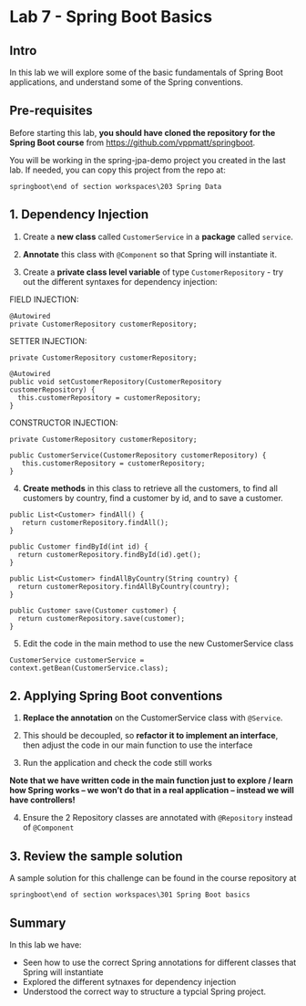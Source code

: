 # Lab 7 - Spring Boot Basics

## Intro

In this lab we will explore some of the basic fundamentals of Spring Boot applications, and understand some of the Spring conventions.

## Pre-requisites

Before starting this lab, **you should have cloned the repository for the Spring Boot course** from https://github.com/vppmatt/springboot.  

You will be working in the spring-jpa-demo project you created in the last lab. If needed, you can copy this project from the repo at:

`springboot\end of section workspaces\203 Spring Data`

## 1. Dependency Injection

1. Create a **new class** called `CustomerService` in a **package** called `service`.

2. **Annotate** this class with `@Component` so that Spring will instantiate it.

3. Create a **private class level variable** of type `CustomerRepository` - try out the different syntaxes for dependency injection:

FIELD INJECTION:
```
@Autowired
private CustomerRepository customerRepository;
```

SETTER INJECTION:
```
private CustomerRepository customerRepository;

@Autowired
public void setCustomerRepository(CustomerRepository customerRepository) {
  this.customerRepository = customerRepository;
}
```

CONSTRUCTOR INJECTION:
```
private CustomerRepository customerRepository;

public CustomerService(CustomerRepository customerRepository) {
   this.customerRepository = customerRepository;
}
```

4. **Create methods** in this class to retrieve all the customers, to find all customers by country, find a customer by id, and to save a customer.

```
public List<Customer> findAll() {
   return customerRepository.findAll();
}

public Customer findById(int id) {
  return customerRepository.findById(id).get();
}

public List<Customer> findAllByCountry(String country) {
  return customerRepository.findAllByCountry(country);
}

public Customer save(Customer customer) {
  return customerRepository.save(customer);
}
```

5. Edit the code in the main method to use the new CustomerService class

```
CustomerService customerService = context.getBean(CustomerService.class);
```


## 2. Applying Spring Boot conventions

1. **Replace the annotation** on the CustomerService class with `@Service`.

2. This should be decoupled, so **refactor it to implement an interface**, then adjust the code in our main function to use the interface

3. Run the application and check the code still works

**Note that we have written code in the main function just to explore / learn how Spring works – we won’t do that in a real application – instead we will have controllers!**

4. Ensure the 2 Repository classes are annotated with `@Repository` instead of `@Component`

## 3. Review the sample solution

A sample solution for this challenge can be found in the course repository at 

`springboot\end of section workspaces\301 Spring Boot basics`

## Summary

In this lab we have:

* Seen how to use the correct Spring annotations for different classes that Spring will instantiate
* Explored the different sytnaxes for dependency injection 
* Understood the correct way to structure a typcial Spring project. 
